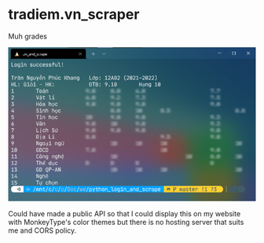 # tradiem.vn_scraper
Muh grades

![screenshot](assets/IMG_20220119_194023.png)

Could have made a public API so that I could display this on my website with MonkeyType's color themes but there is no hosting server that suits me and CORS policy.
